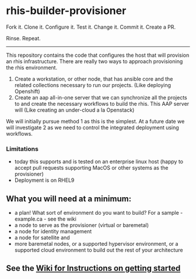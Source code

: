 # rhis-builder-provisioner

Fork it. Clone it. Configure it. Test it. Change it. Commit it. Create a PR.

Rinse. Repeat.

***

This repository contains the code that configures the host that will provision an rhis infrastructure. 
There are really two ways to approach provisioning the rhis environment. 
1) Create a workstation, or other node, that has ansible core and the related collections necessary to run our projects. (Like deploying Openshift)
2) Create an aap all-in-one server that we can synchronize all the projects to and create the necessary workflows to build the rhis. This AAP server will (Like creating an under-cloud a la Openstack)

We will initially pursue method 1 as this is the simplest. At a future date we will investigate 2 as we need to control the integrated deployment using workflows.

### Limitations
- today this supports and is tested on an enterprise linux host (happy to accept pull requests supporting MacOS or other systems as the provisioner)
- Deployment is on RHEL9

## What you will need at a minimum:
- a plan! What sort of environment do you want to build? For a sample - example.ca - see the wiki
- a node to serve as the provisioner (virtual or baremetal)
- a node for identity management
- a node for satellite
  and
- more baremetal nodes, or a supported hypervisor environment, or a supported cloud environment to build out the rest of your architecture

## See the [Wiki for Instructions on getting started](https://github.com/parmstro/rhis-builder-provisioner/wiki)
